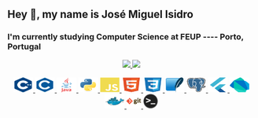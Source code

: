 ## Hey 👋, my name is José Miguel Isidro

### I'm currently studying Computer Science at FEUP ---- Porto, Portugal


<div align="center">
  <a href="https://github.com/zmiguel2011">
  <img height="180em" src="https://github-readme-stats.vercel.app/api?username=zmiguel2011&show_icons=true&theme=dracula&include_all_commits=true&count_private=true"/>
  <img height="180em" src="https://github-readme-stats.vercel.app/api/top-langs/?username=zmiguel2011&layout=compact&langs_count=7&theme=dracula"/>   
</div>
  
<div align="center" style="display: inline_block"><br>
  <img alt="C" height="30" width="40" src="https://raw.githubusercontent.com/devicons/devicon/master/icons/cplusplus/cplusplus-plain.svg">
  <img alt="C++" height="30" width="40" src="https://raw.githubusercontent.com/devicons/devicon/master/icons/c/c-plain.svg">
  <img alt="Java" height="30" width="40" src="https://github.com/devicons/devicon/blob/master/icons/java/java-original-wordmark.svg">
  <img alt="Python" height="30" width="40" src="https://raw.githubusercontent.com/devicons/devicon/master/icons/python/python-original.svg">
  <img alt="Js" height="30" width="40" src="https://raw.githubusercontent.com/devicons/devicon/master/icons/javascript/javascript-plain.svg">
  <img alt="HTML" height="30" width="40" src="https://raw.githubusercontent.com/devicons/devicon/master/icons/html5/html5-original.svg">
  <img alt="CSS" height="30" width="40" src="https://raw.githubusercontent.com/devicons/devicon/master/icons/css3/css3-original.svg">
  <img alt="CSS" height="30" width="40" src="https://github.com/devicons/devicon/blob/master/icons/sqlite/sqlite-original.svg">
  <img alt="Postgresql" height="30" width="40" src="https://raw.githubusercontent.com/devicons/devicon/master/icons/postgresql/postgresql-original.svg">
  <img alt="Flutter" height="30" width="40" src="https://raw.githubusercontent.com/devicons/devicon/master/icons/flutter/flutter-original.svg">
  <img +alt="Dart" height="30" width="40" src="https://github.com/devicons/devicon/blob/master/icons/dart/dart-original.svg">
  <img alt="Docker" height="30" width="40" src="https://github.com/devicons/devicon/blob/master/icons/docker/docker-original.svg">
  <img alt="Git" height="30" width="30" src="https://raw.githubusercontent.com/github/explore/80688e429a7d4ef2fca1e82350fe8e3517d3494d/topics/git/git.png">
  <img alt="Terminal" height="30" width="30" src="https://raw.githubusercontent.com/github/explore/80688e429a7d4ef2fca1e82350fe8e3517d3494d/topics/terminal/terminal.png">
</div>
    
  
